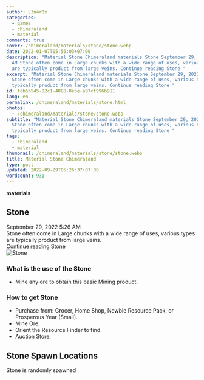 ```yaml
---
author: L3n4r0x
categories:
  - games
  - chimeraland
  - material
comments: true
cover: /chimeraland/materials/stone/stone.webp
date: 2022-01-07T05:56:03+07:00
description: "Material Stone Chimeraland materials Stone September 29, 2022 5:26
  AM Stone often come in Large chunks with a wide range of uses, various types
  are typically product from large veins. Continue reading Stone "
excerpt: "Material Stone Chimeraland materials Stone September 29, 2022 5:26 AM
  Stone often come in Large chunks with a wide range of uses, various types are
  typically product from large veins. Continue reading Stone "
id: fcb5b545-82c1-4888-8ebe-a97cf996b911
lang: en
permalink: /chimeraland/materials/stone.html
photos:
  - /chimeraland/materials/stone/stone.webp
subtitle: "Material Stone Chimeraland materials Stone September 29, 2022 5:26 AM
  Stone often come in Large chunks with a wide range of uses, various types are
  typically product from large veins. Continue reading Stone "
tags:
  - chimeraland
  - material
thumbnail: /chimeraland/materials/stone/stone.webp
title: Material Stone Chimeraland
type: post
updated: 2022-09-29T05:26:37+07:00
wordcount: 931
---
```


<link
  rel="stylesheet"
  href="https://rawcdn.githack.com/dimaslanjaka/Web-Manajemen/870a349/css/bootstrap-5-3-0-alpha3-wrapper.css"
/>
<section id="bootstrap-wrapper">
  <div data-bs-theme="dark">
    <div
      class="row g-0 border rounded overflow-hidden flex-md-row mb-4 shadow-sm position-relative bg-dark text-light"
    >
      <div class="col p-4 d-flex flex-column position-static">
        <strong class="d-inline-block mb-2 text-success">materials</strong>
        <h2 class="mb-0">Stone</h2>
        <div class="mb-1 text-muted">September 29, 2022 5:26 AM</div>
        <div class="mb-2 border p-1">
          Stone often come in Large chunks with a wide range of uses, various
          types are typically product from large veins.
        </div>
        <a
          href="/chimeraland/materials/stone.html"
          class="stretched-link d-none text-primary"
          >Continue reading Stone</a
        >
      </div>
      <div class="col-auto d-none d-md-block d-lg-block">
        <img
          src="https://www.webmanajemen.com/chimeraland/materials/stone/stone.webp"
          alt="Stone"
        />
      </div>
    </div>
    <div class="row">
      <div class="col-lg-6 col-12 mb-2">
        <div class="card">
          <div class="card-body">
            <h3 class="card-title">What is the use of the Stone</h3>
            <div class="card-text">
              <ul>
                <li>Mine any ore to obtain this basic Mining product.</li>
              </ul>
            </div>
          </div>
        </div>
      </div>
      <div class="col-lg-6 col-12 mb-2">
        <div class="card">
          <div class="card-body">
            <h3 class="card-title">How to get Stone</h3>
            <div class="card-text">
              <ul>
                <li>
                  Purchase from: Grocer, Home Shop, Newbie Resource Pack, or
                  Prosperous Year (Small).
                </li>
                <li>Mine Ore.</li>
                <li>Orient the Resource Finder to find.</li>
                <li>Auction Store.</li>
              </ul>
            </div>
          </div>
        </div>
      </div>
      <div class="col-12 mb-2">
        <h2>Stone Spawn Locations</h2>
        <p>Stone is randomly spawned</p>
      </div>
    </div>
  </div>
</section>